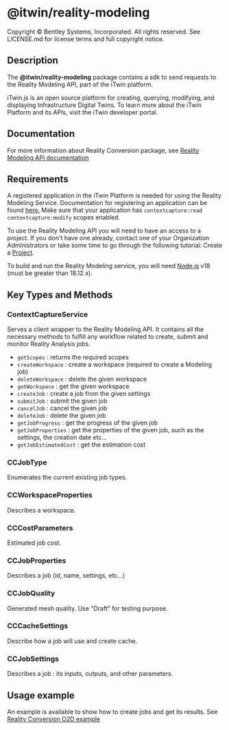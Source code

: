 # @itwin/reality-modeling

Copyright © Bentley Systems, Incorporated. All rights reserved. See LICENSE.md for license terms and full copyright notice.

## Description

The **@itwin/reality-modeling** package contains a sdk to send requests to the Reality Modeling API, part of the iTwin platform.

iTwin.js is an open source platform for creating, querying, modifying, and displaying Infrastructure Digital Twins. To learn more about the iTwin Platform and its APIs, visit the iTwin developer portal.

## Documentation

For more information about Reality Conversion package, see [Reality Modeling APi documentation](https://developer.bentley.com/apis/contextcapture/)

## Requirements

A registered application in the iTwin Platform is needed for using the Reality Modeling Service. Documentation for registering an application can be found [here.](https://developer.bentley.com/tutorials/register-and-modify-application/) Make sure that your application has `contextcapture:read contextcapture:modify` scopes enabled. 

To use the Reality Modeling API you will need to have an access to a project. If you don't have one already, contact one of your Organization Administrators or take some time to go through the following tutorial: Create a [Project](https://developer.bentley.com/tutorials/create-and-query-projects-guide).

To build and run the Reality Modeling service, you will need [Node.js](https://nodejs.org/en/) v18 (must be greater than 18.12.x).

## Key Types and Methods

### ContextCaptureService

Serves a client wrapper to the Reality Modeling API. It contains all the necessary methods to fulfill any workflow related to create, submit and monitor Reality Analysis jobs.

- `getScopes` : returns the required scopes
- `createWorkspace` : create a workspace (required to create a Modeling job)
- `deleteWorkspace` : delete the given workspace
- `getWorkspace` : get the given workspace
- `createJob` : create a job from the given settings
- `submitJob` : submit the given job
- `cancelJob` : cancel the given job
- `deleteJob` : delete the given job
- `getJobProgress` : get the progress of the given job
- `getJobProperties` : get the properties of the given job, such as the settings, the creation date etc...
- `getJobEstimatedCost` : get the estimation cost

### CCJobType

Enumerates the current existing job types.

### CCWorkspaceProperties

Describes a workspace.

### CCCostParameters

Estimated job cost.

### CCJobProperties

Describes a job (id, name, settings, etc...)

### CCJobQuality

Generated mesh quality. Use "Draft" for testing purpose.

### CCCacheSettings

Describe how a job will use and create cache.

### CCJobSettings

Describes a job : its inputs, outputs, and other parameters.

## Usage example

An example is available to show how to create jobs and get its results. See [Reality Conversion O2D example](./../../examples/code-samples/src/ContextCapture.ts)